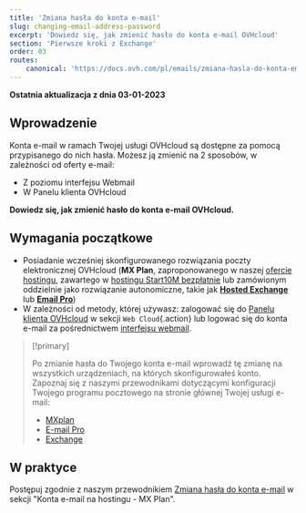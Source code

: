 ```yaml
---
title: 'Zmiana hasła do konta e-mail'
slug: changing-email-address-password
excerpt: 'Dowiedz się, jak zmienić hasło do konta e-mail OVHcloud'
section: 'Pierwsze kroki z Exchange'
order: 03
routes:
    canonical: 'https://docs.ovh.com/pl/emails/zmiana-hasla-do-konta-email/'
---
```


**Ostatnia aktualizacja z dnia 03-01-2023**

## Wprowadzenie

Konta e-mail w ramach Twojej usługi OVHcloud są dostępne za pomocą przypisanego do nich hasła. Możesz ją zmienić na 2 sposobów, w zależności od oferty e-mail:

- Z poziomu interfejsu Webmail
- W Panelu klienta OVHcloud

**Dowiedz się, jak zmienić hasło do konta e-mail OVHcloud.**

## Wymagania początkowe

- Posiadanie wcześniej skonfigurowanego rozwiązania poczty elektronicznej OVHcloud (**MX Plan**, zaproponowanego w naszej [ofercie hostingu](https://www.ovhcloud.com/pl/web-hosting/), zawartego w [hostingu Start10M bezpłatnie](https://www.ovhcloud.com/pl/domains/free-web-hosting/) lub zamówionym oddzielnie jako rozwiązanie autonomiczne, takie jak [**Hosted Exchange**](https://www.ovhcloud.com/pl/emails/hosted-exchange/) lub [**Email Pro**](https://www.ovhcloud.com/pl/emails/email-pro/))
- W zależności od metody, której używasz: zalogować się do [Panelu klienta OVHcloud](https://www.ovh.com/auth/?action=gotomanager&from=https://www.ovh.pl/&ovhSubsidiary=pl) w sekcji `Web Cloud`{.action} lub logować się do konta e-mail za pośrednictwem [interfejsu webmail](https://www.ovhcloud.com/pl/mail/).

> [!primary]
>
> Po zmianie hasła do Twojego konta e-mail wprowadź tę zmianę na wszystkich urządzeniach, na których skonfigurowałeś konto. Zapoznaj się z naszymi przewodnikami dotyczącymi konfiguracji Twojego programu pocztowego na stronie głównej Twojej usługi e-mail:
>
> - [MXplan](https://docs.ovh.com/pl/emails/)
> - [E-mail Pro](https://docs.ovh.com/pl/emails-pro/)
> - [Exchange](https://docs.ovh.com/pl/microsoft-collaborative-solutions/)
>

## W praktyce

Postępuj zgodnie z naszym przewodnikiem [Zmiana hasła do konta e-mail](https://docs.ovh.com/pl/emails/zmiana-hasla-do-konta-email/) w sekcji "Konta e-mail na hostingu - MX Plan".